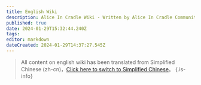 ```yaml
---
title: English Wiki
description: Alice In Cradle Wiki - Written by Alice In Cradle Community Editors
published: true
date: 2024-01-29T15:32:44.240Z
tags: 
editor: markdown
dateCreated: 2024-01-29T14:37:27.545Z
---
```


> All content on english wiki has been translated from Simplified Chinese (zh-cn)，[Click here to switch to Simplified Chinese](/zh/home)。
{.is-info}